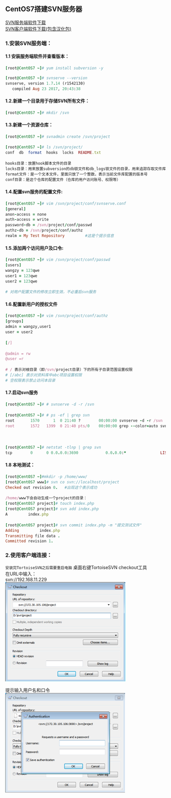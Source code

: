 ## CentOS7搭建SVN服务器

[SVN服务端软件下载](http://subversion.apache.org/packages.html)     
[SVN客户端软件下载(包含汉化包)](https://tortoisesvn.net/downloads.html)

### 1.安装SVN服务端：
#### 1.1 安装服务端软件并查看版本：
```ruby
[root@CentOS7 ~]# yum install subversion -y

```
```ruby
[root@CentOS7 ~]# svnserve --version
svnserve, version 1.7.14 (r1542130)
   compiled Aug 23 2017, 20:43:38

```

#### 1.2.新建一个目录用于存储SVN所有文件：
```ruby
[root@CentOS7 ~]# mkdir /svn

```

#### 1.3.新建一个资源仓库：
```ruby
[root@CentOS7 ~]# svnadmin create /svn/project

[root@CentOS7 ~]# ls /svn/project/
conf  db  format  hooks  locks  README.txt

hooks目录：放置hook脚本文件的目录
locks目录：用来放置subversion的db锁文件和db_logs锁文件的目录，用来追踪存取文件库的客户端
format文件：是一个文本文件，里面只放了一个整数，表示当前文件库配置的版本号
conf目录：是这个仓库的配置文件（仓库的用户访问账号、权限等）

```
#### 1.4.配置svn服务的配置文件:
```ruby
[root@CentOS7 ~]# vim /svn/project/conf/svnserve.conf
[general]
anon-access = none
auth-access = write
password-db = /svn/project/conf/passwd
authz-db = /svn/project/conf/authz
realm = My Test Repository         #这是个提示信息

```
#### 1.5.添加两个访问用户及口令:
```ruby
[root@CentOS7 ~]# vim /svn/project/conf/passwd 
[users]
wangzy = 123qwe
user1 = 123qwe
user2 = 123qwe

# 对用户配置文件的修改立即生效，不必重启svn服务
```
#### 1.6.配置新用户的授权文件
```ruby
[root@CentOS7 ~]# vim /svn/project/conf/authz 
[groups]
admin = wangzy,user1
user = user2

[/]

@admin = rw
@user =r

# / 表示对根目录（即/svn/project目录）下的所有子目录范围设置权限
# [/abc] 表示对资料库中abc项目设置权限
# 空权限表示禁止访问本目录
```
#### 1.7.启动svn服务
```ruby
[root@CentOS7 ~]# # svnserve -d -r /svn

[root@CentOS7 ~]# # ps -ef | grep svn
root       1570      1  0 21:40 ?        00:00:00 svnserve -d -r /svn
root       1572   1399  0 21:40 pts/0    00:00:00 grep --color=auto svn



[root@CentOS7 ~]# netstat -tlnp | grep svn
tcp        0      0 0.0.0.0:3690            0.0.0.0:*               LISTEN      32416/svnserve 

```
#### 1.8 本地测试：
```ruby
[root@CentOS7 ~]#mkdir -p /home/www/
[root@CentOS7 www]# svn co svn://localhost/project
Checked out revision 0.   #出现这个表示成功

/home/www下会自动生成一个project的目录：
[root@CentOS7 project]# touch index.php 
[root@CentOS7 project]# svn add index.php
A         index.php

[root@CentOS7 project]# svn commit index.php -m "提交测试文件"
Adding         index.php
Transmitting file data .
Committed revision 1.


```
### 2.使用客户端连接：
`安装完TortoiseSVN之后需要重启电脑`
桌面右键TortoiseSVN checkout工具     
在URL中输入：       
svn://192.168.11.229
![](https://github.com/ZongYuWang/image/blob/master/svn1.png)

提示输入用户名和口令   
![](https://github.com/ZongYuWang/image/blob/master/svn2.png)